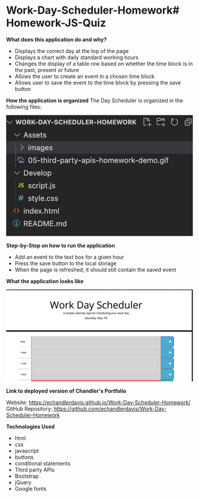 # Work-Day-Scheduler-Homework# Homework-JS-Quiz

**What does this application do and why?**

* Displays the correct day at the top of the page
* Displays a chart with daily standard working hours
* Changes the display of a table row based on whether the time block is in the past, present or future
* Allows the user to create an event in a chosen time block
* Allows user to save the event to the time block by pressing the save button

**How the application is organized**
The Day Scheduler is organized in the following files:

![Files](./Assets/images/Screen%20Shot%202022-05-07%20at%2012.59.54%20PM.png)

**Step-by-Step on how to run the application**
* Add an event to the text box for a given hour
* Press the save button to the local storage
* When the page is refreshed, it should still contain the saved event

**What the application looks like**

![Image of Homepage](./Assets/images/Screen%20Shot%202022-05-07%20at%201.00.39%20PM.png)

**Link to deployed version of Chandler's Portfolio**

Website: https://echandlerdavis.github.io/Work-Day-Scheduler-Homework/
GitHub Repository: https://github.com/echandlerdavis/Work-Day-Scheduler-Homework

**Technologies Used** 

* html
* css
* javascript
* buttons
* conditional statements
* Third party APIs
* Bootstrap
* jQuery
* Google fonts